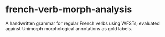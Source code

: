 # french-verb-morph-analysis
A handwritten grammar for regular French verbs using WFSTs; evaluated against Unimorph morphological annotations as gold labels.
